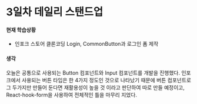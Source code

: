 # 3일차 데일리 스탠드업

#### 현재 학습상황

- 인포크 스토어 클론코딩 Login, CommonButton과 로그인 폼 제작

#### 생각

오늘은 공통으로 사용되는 Button 컴포넌트와 Input 컴포넌트를 개발을 진행했다. 인포크에서 사용되는 버튼 타입은 한 4가지 정도인 것으로 나타났기 때문에 버튼 컴포넌트로 그 두가지만 만들어 둔다면 재활용성이 높을 것 이라고 판단하여 따로 만들 예정이고, React-hook-form을 사용하여 전체적인 틀을 마무리 지었다.
